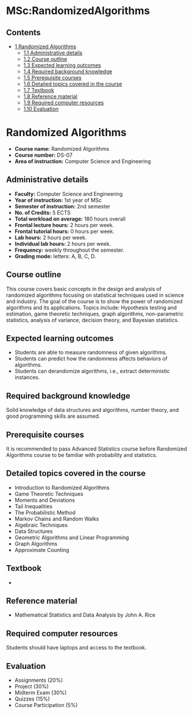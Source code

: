 






MSc:RandomizedAlgorithms
========================






Contents
--------


* [1 Randomized Algorithms](#Randomized_Algorithms)
	+ [1.1 Administrative details](#Administrative_details)
	+ [1.2 Course outline](#Course_outline)
	+ [1.3 Expected learning outcomes](#Expected_learning_outcomes)
	+ [1.4 Required background knowledge](#Required_background_knowledge)
	+ [1.5 Prerequisite courses](#Prerequisite_courses)
	+ [1.6 Detailed topics covered in the course](#Detailed_topics_covered_in_the_course)
	+ [1.7 Textbook](#Textbook)
	+ [1.8 Reference material](#Reference_material)
	+ [1.9 Required computer resources](#Required_computer_resources)
	+ [1.10 Evaluation](#Evaluation)



Randomized Algorithms
=====================


* **Course name:** Randomized Algorithms
* **Course number:** DS-07
* **Area of instruction:** Computer Science and Engineering


Administrative details
----------------------


* **Faculty:** Computer Science and Engineering
* **Year of instruction:** 1st year of MSc
* **Semester of instruction:** 2nd semester
* **No. of Credits:** 5 ECTS
* **Total workload on average:** 180 hours overall
* **Frontal lecture hours:** 2 hours per week.
* **Frontal tutorial hours:** 0 hours per week.
* **Lab hours:** 2 hours per week.
* **Individual lab hours:** 2 hours per week.
* **Frequency:** weekly throughout the semester.
* **Grading mode:** letters: A, B, C, D.


Course outline
--------------


This course covers basic concepts in the design and analysis of randomized algorithms focusing on statistical techniques used in science and industry. The goal of the course is to show the power of randomized algorithms and its applications. Topics include: Hypothesis testing and estimation, game theoretic techniques, graph algorithms, non-parametric statistics, analysis of variance, decision theory, and Bayesian statistics.



Expected learning outcomes
--------------------------


* Students are able to measure randomness of given algorithms.
* Students can predict how the randomness affects behaviors of algorithms.
* Students can derandomize algorithms, i.e., extract deterministic instances.


Required background knowledge
-----------------------------


Solid knowledge of data structures and algorithms, number theory, and good programming skills are assumed.



Prerequisite courses
--------------------


It is recommended to pass Advanced Statistics course before Randomized Algorithms course to be familiar with probability and statistics.



Detailed topics covered in the course
-------------------------------------


* Introduction to Randomized Algorithms
* Game Theoretic Techniques
* Moments and Deviations
* Tail Inequalities
* The Probabilistic Method
* Markov Chains and Random Walks
* Algebraic Techniques
* Data Structures
* Geometric Algorithms and Linear Programming
* Graph Algorithms
* Approximate Counting


Textbook
--------


* 


Reference material
------------------


* Mathematical Statistics and Data Analysis by John A. Rice


Required computer resources
---------------------------


Students should have laptops and access to the textbook.



Evaluation
----------


* Assignments (20%)
* Project (30%)
* Midterm Exam (30%)
* Quizzes (15%)
* Course Participation (5%)










